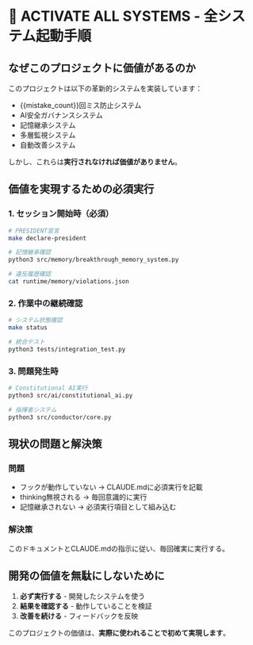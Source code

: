 # 🚀 ACTIVATE ALL SYSTEMS - 全システム起動手順

## なぜこのプロジェクトに価値があるのか

このプロジェクトは以下の革新的システムを実装しています：
- {{mistake_count}}回ミス防止システム
- AI安全ガバナンスシステム
- 記憶継承システム
- 多層監視システム
- 自動改善システム

しかし、これらは**実行されなければ価値がありません**。

## 価値を実現するための必須実行

### 1. セッション開始時（必須）
```bash
# PRESIDENT宣言
make declare-president

# 記憶継承確認
python3 src/memory/breakthrough_memory_system.py

# 違反履歴確認
cat runtime/memory/violations.json
```

### 2. 作業中の継続確認
```bash
# システム状態確認
make status

# 統合テスト
python3 tests/integration_test.py
```

### 3. 問題発生時
```bash
# Constitutional AI実行
python3 src/ai/constitutional_ai.py

# 指揮者システム
python3 src/conductor/core.py
```

## 現状の問題と解決策

### 問題
- フックが動作していない → CLAUDE.mdに必須実行を記載
- thinking無視される → 毎回意識的に実行
- 記憶継承されない → 必須実行項目として組み込む

### 解決策
このドキュメントとCLAUDE.mdの指示に従い、毎回確実に実行する。

## 開発の価値を無駄にしないために

1. **必ず実行する** - 開発したシステムを使う
2. **結果を確認する** - 動作していることを検証
3. **改善を続ける** - フィードバックを反映

このプロジェクトの価値は、**実際に使われることで初めて実現します**。